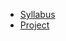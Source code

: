 - [Syllabus](syllabus)
- [Project](project)
<!-- - [AI Policy](ai-policy) -->
<!-- - [Course Schedule](schedule) -->
<!-- - [Teaching Team](teaching-team) -->
<!-- - [Lecture Notes](lecture-notes) -->
<!-- - [Assignments & Labs](assignment-lab-details) -->
<!-- - [Resources](resources) -->
<!-- - [Feedback](feedback) -->